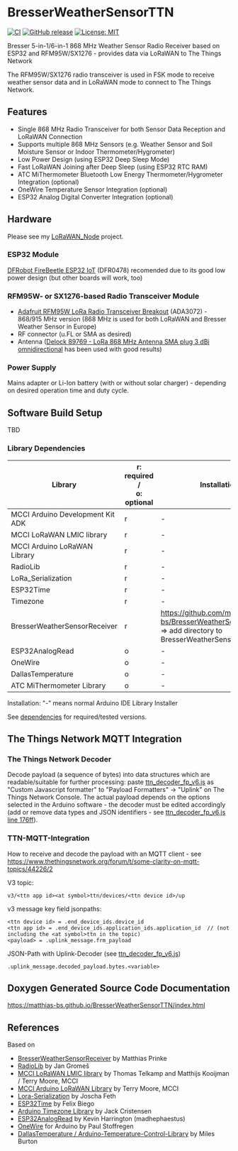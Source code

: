 # BresserWeatherSensorTTN

[![CI](https://github.com/matthias-bs/BresserWeatherSensorTTN/actions/workflows/CI.yml/badge.svg)](https://github.com/matthias-bs/BresserWeatherSensorTTN/actions/workflows/CI.yml)
[![GitHub release](https://img.shields.io/github/release/matthias-bs/BresserWeatherSensorTTN?maxAge=3600)](https://github.com/matthias-bs/BresserWeatherSensorTTN/releases)
[![License: MIT](https://img.shields.io/badge/license-MIT-green)](https://github.com/matthias-bs/BresserWeatherSensorTTN/blob/main/LICENSE)

Bresser 5-in-1/6-in-1 868 MHz Weather Sensor Radio Receiver based on ESP32 and RFM95W/SX1276 - provides data via LoRaWAN to The Things Network

The RFM95W/SX1276 radio transceiver is used in FSK mode to receive weather sensor data and in LoRaWAN mode to connect to The Things Network.

## Features
* Single 868 MHz Radio Transceiver for both Sensor Data Reception and LoRaWAN Connection
* Supports multiple 868 MHz Sensors (e.g. Weather Sensor and Soil Moisture Sensor or Indoor Thermometer/Hygrometer)
* Low Power Design (using ESP32 Deep Sleep Mode)
* Fast LoRaWAN Joining after Deep Sleep (using ESP32 RTC RAM)
* ATC MiThermometer Bluetooth Low Energy Thermometer/Hygrometer Integration (optional)
* OneWire Temperature Sensor Integration (optional)
* ESP32 Analog Digital Converter Integration (optional)

## Hardware
Please see my [LoRaWAN_Node](https://github.com/matthias-bs/LoRaWAN_Node) project.

### ESP32 Module
[DFRobot FireBeetle ESP32 IoT](https://www.dfrobot.com/product-1590.html) (DFR0478) recomended due to its good low power design (but other boards will work, too)

### RFM95W- or SX1276-based Radio Transceiver Module

* [Adafruit RFM95W LoRa Radio Transceiver Breakout](https://www.adafruit.com/product/3072) (ADA3072) - 868/915 MHz version (868 MHz is used for both LoRaWAN and Bresser Weather Sensor in Europe)
* RF connector (u.FL or SMA as desired)
* Antenna ([Delock 89769 - LoRa 868 MHz Antenna SMA plug 3 dBi omnidirectional](https://www.delock.de/produkt/89769/merkmale.html?setLanguage=en) has been used with good results)

### Power Supply
Mains adapter or Li-Ion battery (with or without solar charger) - depending on desired operation time and duty cycle.

## Software Build Setup
TBD

### Library Dependencies

| Library                          | r: required /<br>o: optional | Installation |
| -------------------------------- | ---------------------------- | ------------ |
| MCCI Arduino Development Kit ADK | r                            | - |
| MCCI LoRaWAN LMIC library        | r                            | - |
| MCCI Arduino LoRaWAN Library     | r                            | - |
| RadioLib                         | r                            | - |
| LoRa_Serialization               | r                            | - |
| ESP32Time                        | r                            | - |
| Timezone                         | r                            | - |
| BresserWeatherSensorReceiver     | r                            | https://github.com/matthias-bs/BresserWeatherSensorReceiver<br>=> add directory to BresserWeatherSensorTTN/src                                          |
| ESP32AnalogRead                  | o                            | - |
| OneWire                          | o                            | - |
| DallasTemperature                | o                            | - |
| ATC MiThermometer Library        | o                            | - |

Installation: "-" means normal Arduino IDE Library Installer 

See [dependencies](https://github.com/matthias-bs/BresserWeatherSensorTTN/network/dependencies) for required/tested versions.

## The Things Network MQTT Integration

### The Things Network Decoder

Decode payload (a sequence of bytes) into data structures which are readable/suitable for further processing:
paste [ttn_decoder_fp_v6.js](ttn_decoder_fp_v6.js) as "Custom Javascript formatter" to "Payload Formatters" -> "Uplink" on The Things Network Console.
The actual payload depends on the options selected in the Arduino software - the decoder must be edited accordingly (add or remove data types and JSON identifiers - see [ttn_decoder_fp_v6.js line 176ff](https://github.com/matthias-bs/BresserWeatherSensorTTN/blob/f619c65d3c4df3991029d46554dc78ba7096d24f/ttn_decoder_fp_v6.js#L176)).

### TTN-MQTT-Integration

How to receive and decode the payload with an MQTT client -
see https://www.thethingsnetwork.org/forum/t/some-clarity-on-mqtt-topics/44226/2

V3 topic:

`v3/<ttn app id><at symbol>ttn/devices/<ttn device id>/up`

  
v3 message key field jsonpaths:
  
```
<ttn device id> = .end_device_ids.device_id
<ttn app id> = .end_device_ids.application_ids.application_id  // (not including the <at symbol>ttn in the topic)
<payload> = .uplink_message.frm_payload
```  


JSON-Path with Uplink-Decoder (see [ttn_decoder_fp_v6.js](ttn_decoder_fp_v6.js))

`.uplink_message.decoded_payload.bytes.<variable>`

## Doxygen Generated Source Code Documentation

https://matthias-bs.github.io/BresserWeatherSensorTTN/index.html

## References

Based on
* [BresserWeatherSensorReceiver](https://github.com/matthias-bs/BresserWeatherSensorReceiver) by Matthias Prinke
* [RadioLib](https://github.com/jgromes/RadioLib) by Jan Gromeš
* [MCCI LoRaWAN LMIC library](https://github.com/mcci-catena/arduino-lmic) by Thomas Telkamp and Matthijs Kooijman / Terry Moore, MCCI
* [MCCI Arduino LoRaWAN Library](https://github.com/mcci-catena/arduino-lorawan) by Terry Moore, MCCI
* [Lora-Serialization](https://github.com/thesolarnomad/lora-serialization) by Joscha Feth
* [ESP32Time](https://github.com/fbiego/ESP32Time) by Felix Biego
* [Arduino Timezone Library](https://github.com/JChristensen/Timezone) by Jack Cristensen
* [ESP32AnalogRead](https://github.com/madhephaestus/ESP32AnalogRead) by Kevin Harrington (madhephaestus)
* [OneWire](https://github.com/PaulStoffregen/OneWire) for Arduino by Paul Stoffregen
* [DallasTemperature / Arduino-Temperature-Control-Library](https://github.com/milesburton/Arduino-Temperature-Control-Library) by Miles Burton 
